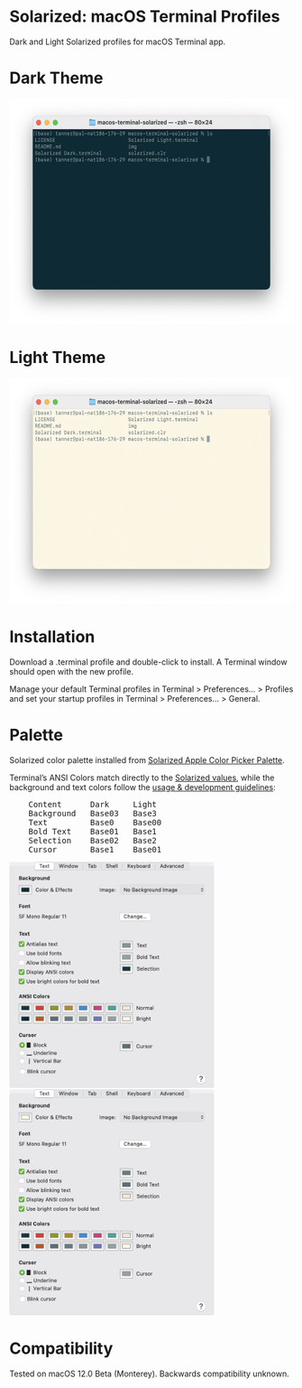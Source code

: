 Solarized: macOS Terminal Profiles
=========
Dark and Light Solarized profiles for macOS Terminal app.

# Dark Theme
<img src="https://github.com/newelldev/macos-terminal-solarized/blob/main/img/Terminal%20Dark%20Screenshot.png" alt="solarized dark screenshot" height="400">

# Light Theme
<img src="https://github.com/newelldev/macos-terminal-solarized/blob/main/img/Terminal%20Light%20Screenshot.png" alt="solarized light screenshot" height="400">

# Installation
Download a .terminal profile and double-click to install. A Terminal window should open with the new profile.

Manage your default Terminal profiles in Terminal > Preferences... > Profiles and set your startup profiles in Terminal > Preferences... > General.

# Palette
Solarized color palette installed from [Solarized Apple Color Picker Palette](https://github.com/altercation/solarized/tree/master/apple-colorpalette-solarized).

Terminal’s ANSI Colors match directly to the [Solarized values](https://github.com/altercation/solarized/tree/master/apple-colorpalette-solarized), while the background and text colors follow the [usage & development guidelines](https://github.com/altercation/solarized/tree/master/apple-colorpalette-solarized):
<pre>
    Content      Dark     Light
    Background   Base03   Base3
    Text         Base0    Base00
    Bold Text    Base01   Base1
    Selection    Base02   Base2
    Cursor       Base1    Base01
</pre>

<img src="https://github.com/newelldev/macos-terminal-solarized/blob/main/img/Solarized%20Dark%20Profile.png" alt="solarized dark profile" height="400">

<img src="https://github.com/newelldev/macos-terminal-solarized/blob/main/img/Solarized%20Light%20Profile.png" alt="solarized light screenshot" height="400">

# Compatibility
Tested on macOS 12.0 Beta (Monterey). Backwards compatibility unknown.

